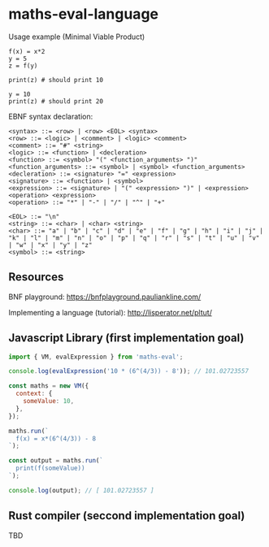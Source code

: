 # maths-eval-language 

Usage example (Minimal Viable Product)
```
f(x) = x*2
y = 5
z = f(y)

print(z) # should print 10

y = 10
print(z) # should print 20
```

EBNF syntax declaration:
```bnf
<syntax> ::= <row> | <row> <EOL> <syntax>
<row> ::= <logic> | <comment> | <logic> <comment>
<comment> ::= "#" <string>
<logic> ::= <function> | <decleration>
<function> ::= <symbol> "(" <function_arguments> ")"
<function_arguments> ::= <symbol> | <symbol> <function_arguments>
<decleration> ::= <signature> "=" <expression>
<signature> ::= <function> | <symbol>
<expression> ::= <signature> | "(" <expression> ")" | <expression> <operation> <expression>
<operation> ::= "*" | "-" | "/" | "^" | "+"

<EOL> ::= "\n"
<string> ::= <char> | <char> <string>
<char> ::= "a" | "b" | "c" | "d" | "e" | "f" | "g" | "h" | "i" | "j" | "k" | "l" | "m" | "n" | "o" | "p" | "q" | "r" | "s" | "t" | "u" | "v" | "w" | "x" | "y" | "z"
<symbol> ::= <string>
```

## Resources

BNF playground: https://bnfplayground.pauliankline.com/

Implementing a language (tutorial): http://lisperator.net/pltut/

## Javascript Library (first implementation goal)

```js
import { VM, evalExpression } from 'maths-eval';

console.log(evalExpression('10 * (6^(4/3)) - 8')); // 101.02723557

const maths = new VM({
  context: {
    someValue: 10,
  },
});

maths.run(`
  f(x) = x*(6^(4/3)) - 8
`);

const output = maths.run(`
  print(f(someValue))
`);

console.log(output); // [ 101.02723557 ]
```

## Rust compiler (seccond implementation goal)

TBD
